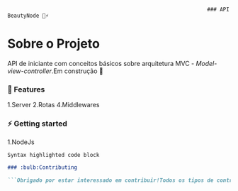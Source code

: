                                                                    ### API BeautyNode 🚀⚡️
                                                                   

# Sobre o Projeto

API de iniciante com conceitos básicos sobre arquitetura MVC - _Model-view-controller_.Em construção :construction:


### 🚀 Features
 
1.Server
2.Rotas
4.Middlewares

### ⚡️ Getting started

1.NodeJs

```markdown
Syntax highlighted code block

### :bulb:Contributing

```Obrigado por estar interessado em contribuir!Todos os tipos de contribuições são bem-vindos, como correções de bugs ou problemas.




